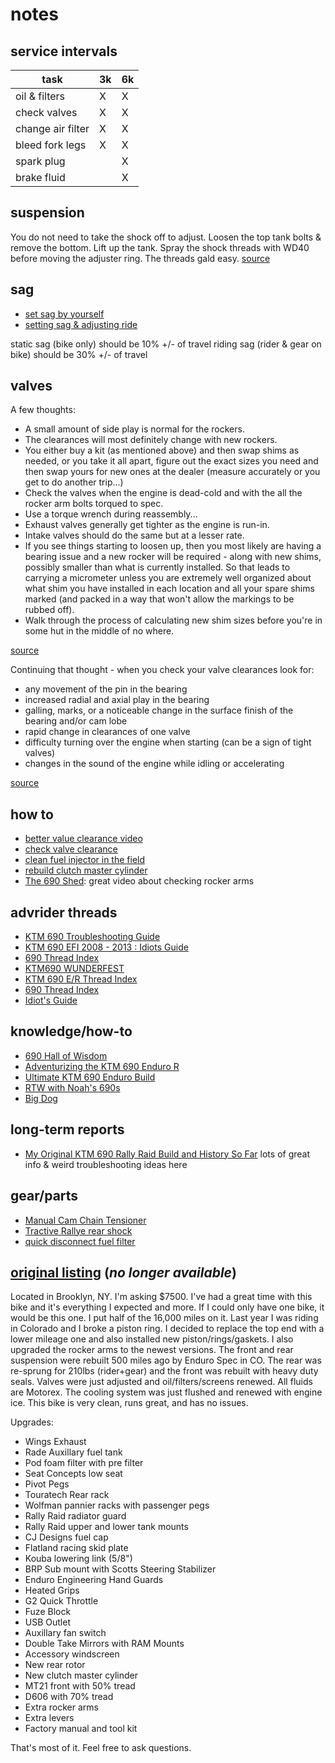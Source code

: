 # notes

## service intervals

| task              | 3k  | 6k  |
| ----------------- | --- | --- |
| oil & filters     | X   | X   |
| check valves      | X   | X   |
| change air filter | X   | X   |
| bleed fork legs   | X   | X   |
| spark plug        |     | X   |
| brake fluid       |     | X   |

## suspension

You do not need to take the shock off to adjust. Loosen the top tank bolts & remove the bottom. Lift up the tank. Spray the shock threads with WD40 before moving the adjuster ring. The threads gald easy.
[source](http://690enduro.createaforum.com/suspension/tell-me-about-lowering-this-beast/msg1232/#msg1232)

## sag

- [set sag by yourself](https://www.southbayriders.com/forums/threads/159177/)
- [setting sag & adjusting ride](http://690enduro.createaforum.com/suspension/setting-sag-and-adjusting-ride/)

static sag (bike only) should be 10% +/- of travel
riding sag (rider & gear on bike) should be 30% +/- of travel

## valves

A few thoughts:

- A small amount of side play is normal for the rockers.
- The clearances will most definitely change with new rockers.
- You either buy a kit (as mentioned above) and then swap shims as needed, or you take it all apart, figure out the exact sizes you need and then swap yours for new ones at the dealer (measure accurately or you get to do another trip...)
- Check the valves when the engine is dead-cold and with the all the rocker arm bolts torqued to spec.
- Use a torque wrench during reassembly...
- Exhaust valves generally get tighter as the engine is run-in.
- Intake valves should do the same but at a lesser rate.
- If you see things starting to loosen up, then you most likely are having a bearing issue and a new rocker will be required - along with new shims, possibly smaller than what is currently installed. So that leads to carrying a micrometer unless you are extremely well organized about what shim you have installed in each location and all your spare shims marked (and packed in a way that won't allow the markings to be rubbed off).
- Walk through the process of calculating new shim sizes before you're in some hut in the middle of no where.

[source](https://advrider.com/index.php?threads/ktm-690-first-valve-check.1090121/#post-27505302)

Continuing that thought - when you check your valve clearances look for:

- any movement of the pin in the bearing
- increased radial and axial play in the bearing
- galling, marks, or a noticeable change in the surface finish of the bearing and/or cam lobe
- rapid change in clearances of one valve
- difficulty turning over the engine when starting (can be a sign of tight valves)
- changes in the sound of the engine while idling or accelerating

[source](http://advrider.com/index.php?threads/new-and-improved-ktm690-wunderfest.722987/page-1298#post-28909323)

## how to

- [better value clearance video](https://www.youtube.com/watch?v=fBdUP_SUxdA)
- [check valve clearance](https://www.youtube.com/watch?v=Tt24fL_OW44)
- [clean fuel injector in the field](https://www.youtube.com/watch?v=PU8dVC4t5vU)
- [rebuild clutch master cylinder](http://www.ktmsmt.com/viewtopic.php?t=6578)
- [The 690 Shed](https://www.youtube.com/user/NORDIKBIKES/videos): great video about checking rocker arms

## advrider threads

- [KTM 690 Troubleshooting Guide](http://advrider.com/index.php?threads/ktm-690-troubleshooting-guide.1029084/)
- [KTM 690 EFI 2008 - 2013 : Idiots Guide](http://advrider.com/index.php?threads/ktm-690-efi-2008-2013-idiots-guide.931664/)
- [690 Thread Index](http://advrider.com/index.php?threads/new-ktm-690-thread-index.723107/#post-16802212)
- [KTM690 WUNDERFEST](http://advrider.com/index.php?threads/new-and-improved-ktm690-wunderfest.722987/)
- [KTM 690 E/R Thread Index](http://advrider.com/index.php?threads/ktm-690-e-r-thread-index.992663/#post-25559829)
- [690 Thread Index](http://advrider.com/index.php?threads/new-ktm-690-thread-index.723107/#post-16802212)
- [Idiot's Guide](http://advrider.com/index.php?threads/ktm-690-efi-2008-2013-idiots-guide.931664/)

## knowledge/how-to

- [690 Hall of Wisdom](http://www.welikebikes.be/KTM690Wiki/index.php?title=690_Hall_of_Wisdom)
- [Adventurizing the KTM 690 Enduro R](http://therollinghobo.com/adventurizing-the-ktm-690-enduro-r)
- [Ultimate KTM 690 Enduro Build](http://www.advpulse.com/adv-bikes/ultimate-ktm-690-enduro-build/)
- [RTW with Noah's 690s](http://rtwwithnoah.blogspot.com/p/blog-page.html)
- [Big Dog](http://bigdogadventures.com/1KTM690.htm)

## long-term reports

- [My Original KTM 690 Rally Raid Build and History So Far](http://advrider.com/index.php?threads/my-original-ktm-690-rally-raid-build-and-history-so-far.1175453/) lots of great info & weird troubleshooting ideas here

## gear/parts

- [Manual Cam Chain Tensioner](https://ktmtwins.com/products/ktm-tensioner?variant=23677440003)
- [Tractive Rallye rear shock](http://www.rally-raidproducts.co.uk/KTM-690-Enduro-R-SMC/ktm-690-suspension-enduro/tractive-ktm-690-enduro-rear-shock-rallye)
- [quick disconnect fuel filter](https://ktmtwins.com/products/zipty-quick-2)

## [original listing](http://advrider.com/index.php?threads/2010-ktm-690-enduro-r.1259399/) (_no longer available_)

Located in Brooklyn, NY. I'm asking $7500. I've had a great time with this bike
and it's everything I expected and more. If I could only have one bike, it would
be this one. I put half of the 16,000 miles on it. Last year I was riding in
Colorado and I broke a piston ring. I decided to replace the top end with a
lower mileage one and also installed new piston/rings/gaskets. I also upgraded
the rocker arms to the newest versions. The front and rear suspension were
rebuilt 500 miles ago by Enduro Spec in CO. The rear was re-sprung for 210lbs
(rider+gear) and the front was rebuilt with heavy duty seals. Valves were just
adjusted and oil/filters/screens renewed. All fluids are Motorex. The cooling
system was just flushed and renewed with engine ice. This bike is very clean,
runs great, and has no issues.

Upgrades:

- Wings Exhaust
- Rade Auxillary fuel tank
- Pod foam filter with pre filter
- Seat Concepts low seat
- Pivot Pegs
- Touratech Rear rack
- Wolfman pannier racks with passenger pegs
- Rally Raid radiator guard
- Rally Raid upper and lower tank mounts
- CJ Designs fuel cap
- Flatland racing skid plate
- Kouba lowering link (5/8")
- BRP Sub mount with Scotts Steering Stabilizer
- Enduro Engineering Hand Guards
- Heated Grips
- G2 Quick Throttle
- Fuze Block
- USB Outlet
- Auxillary fan switch
- Double Take Mirrors with RAM Mounts
- Accessory windscreen
- New rear rotor
- New clutch master cylinder
- MT21 front with 50% tread
- D606 with 70% tread
- Extra rocker arms
- Extra levers
- Factory manual and tool kit

That's most of it. Feel free to ask questions.
